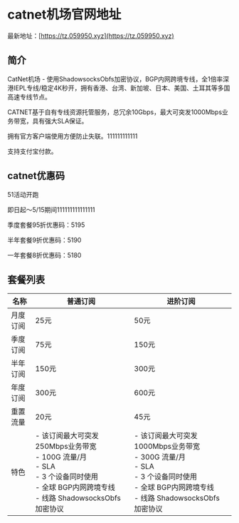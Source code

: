 # catnet机场官网地址

最新地址：[https://tz.059950.xyz](https://tz.059950.xyz)

## 简介

CatNet机场 - 使用ShadowsocksObfs加密协议，BGP内网跨境专线，全1倍率深港IEPL专线/稳定4K秒开，拥有香港、台湾、新加坡、日本、美国、土耳其等多国高速专线节点。

CATNET基于自有专线资源托管服务，总冗余10Gbps，最大可突发1000Mbps业务带宽，具有强大SLA保证。

拥有官方客户端使用方便防止失联。111111111111

支持支付宝付款。

## catnet优惠码

51活动开跑

即日起～5/15期间111111111111111

季度套餐95折优惠码：5195

半年套餐9折优惠码：5190

一年套餐8折优惠码：5180

## 套餐列表

|名称|普通订阅|进阶订阅|
|----|----|----|
|月度订阅|25元|50元|
|季度订阅|75元|150元|
|半年订阅|150元|300元|
|年度订阅|300元|600元|
|重置流量|20元|45元|
|特色|- 该订阅最大可突发250Mbps业务带宽<br/>- 100G 流量/月<br/>- SLA<br/>- 3 个设备同时使用<br/>- 全球 BGP内网跨境专线<br/>- 线路 ShadowsocksObfs 加密协议|- 该订阅最大可突发1000Mbps业务带宽<br/>- 300G 流量/月<br/>- SLA<br/>- 3 个设备同时使用<br/>- 全球 BGP内网跨境专线<br/>- 线路 ShadowsocksObfs 加密协议|


